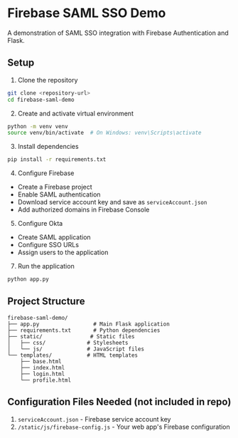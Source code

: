# Firebase SAML SSO Demo

A demonstration of SAML SSO integration with Firebase Authentication and Flask.

## Setup

1. Clone the repository
```bash
git clone <repository-url>
cd firebase-saml-demo
```

2. Create and activate virtual environment
```bash
python -m venv venv
source venv/bin/activate  # On Windows: venv\Scripts\activate
```

3. Install dependencies
```bash
pip install -r requirements.txt
```

4. Configure Firebase
- Create a Firebase project
- Enable SAML authentication
- Download service account key and save as `serviceAccount.json`
- Add authorized domains in Firebase Console

5. Configure Okta
- Create SAML application
- Configure SSO URLs
- Assign users to the application

7. Run the application
```bash
python app.py
```

## Project Structure
```
firebase-saml-demo/
├── app.py                 # Main Flask application
├── requirements.txt       # Python dependencies
├── static/               # Static files
│   ├── css/             # Stylesheets
│   └── js/              # JavaScript files
└── templates/           # HTML templates
    ├── base.html
    ├── index.html
    ├── login.html
    └── profile.html
```

## Configuration Files Needed (not included in repo)

1. `serviceAccount.json` - Firebase service account key
2. `/static/js/firebase-config.js` - Your web app's Firebase configuration

